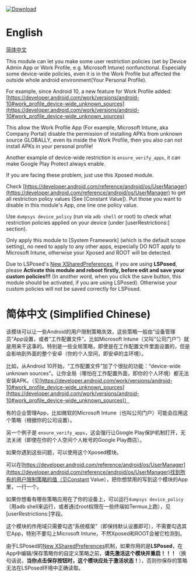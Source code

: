 [![Download](https://img.shields.io/github/downloads/liyafe1997/FuckDevicePolicy/total)](https://github.com/liyafe1997/FuckDevicePolicy/releases)

# English

[简体中文](#%E7%AE%80%E4%BD%93%E4%B8%AD%E6%96%87-simplified-chinese)

This module can let you make some user restriction policies (set by Device Admin App or Work Profile, e.g. Microsoft Intune) nonfunctional. Especially some device-wide policies, even it is in the Work Profile but affected the outside  whole android environment(Your Personal Profile).

For example, since Android 10, a new feature for Work Profile added: [https://developer.android.com/work/versions/android-10#work_profile_device-wide_unknown_sources](https://developer.android.com/work/versions/android-10#work_profile_device-wide_unknown_sources)

This allow the Work Profile App (For example, Microsoft Intune, aka Company Portal) disable the permission of installing APKs from unknown source GLOBALLY, even its inside the Work Profile, then you also can not install APKs in your personal profile! 

Another example of device-wide restriction is ```ensure_verify_apps```, it can make Google Play Protect always enable.

If you are facing these problem, just use this Xposed module. 

Check [https://developer.android.com/reference/android/os/UserManager](https://developer.android.com/reference/android/os/UserManager) to get all restriction policy values (See [Constant Value]). Put those you want to disable in this module's App, one line one policy value.

Use `dumpsys device_policy` (run via `adb shell` or root) to check what restriction policies applied on your device (under [userRestrictions:] section).

Only apply this module to [System Framework] (which is the default scope setting), no need to apply to any other apps, especially DO NOT apply to Microsoft Intune, otherwise your Xposed and ROOT will be detected.

Due to LSPosed's [New XSharedPreferences](https://github.com/LSPosed/LSPosed/wiki/New-XSharedPreferences), if you are using **LSPosed**, please **Activate this module and reboot firstly, before edit and save your custom policies!!!** (In another word, when you click the save button, this module should be activated, if you are using LSPosed). Otherwise your custom policies will not be saved correctly for LSPosed.

# 简体中文 (Simplified Chinese)

该模块可以让一些Android的用户限制策略失效，这些策略一般由“设备管理员”App设置，或者“工作配置文件”。比如Microsoft Intune（又叫“公司门户”）就是用来干这事的。特别是一些全局策略，即使是在工作配置文件里面设置的，但是会影响到外面的整个安卓（你的个人空间，即安卓的主环境）。

比如，从Android 10开始，“工作配置文件”加了个很扯的功能：“device-wide unknown sources”。让你全局（哪怕在工作配置外面，即你的个人环境）都无法安装APK。（见[https://developer.android.com/work/versions/android-10#work_profile_device-wide_unknown_sources](https://developer.android.com/work/versions/android-10#work_profile_device-wide_unknown_sources)）

有的企业管理App，比如微软的Microsoft Intune（也叫公司门户）可能会应用这个策略（根据你的公司设置）。

另一个例子是 ```ensure_verify_apps```，这会强行让Google Play保护机制打开，无法关闭（即使在你的个人空间个人帐号的Google Play商店）。

如果你遇到这些问题，可以使用这个Xposed模块。

可以在[https://developer.android.com/reference/android/os/UserManager](https://developer.android.com/reference/android/os/UserManager)找到所有的用户限制策略的值（见Constant Value），把你想禁用的写到这个模块的App里，一行一个。

如果你想看有哪些策略应用在了你的设备上，可以运行`dumpsys device_policy`（用adb shell来运行，或者通过root权限在一些终端如Termux上跑），见[userRestrictions:]字段。

这个模块的作用域只需要勾选“系统框架”（即保持默认设置即可），不需要勾选其它App，特别不要勾上Microsoft Intune，不然Xposed和ROOT会被它检测到。

由于LSPosed的[New XSharedPreferences](https://github.com/LSPosed/LSPosed/wiki/New-XSharedPreferences)机制，如果你用的是**LSPosed**，在App中编辑/保存策略你的自定义策略之前，**请先激活这个模块并重启！！！**（换句话说，**当你点击保存按钮时，这个模块应处于激活状态！**），否则你保存的策略无法在LSPosed环境中正确读取。
